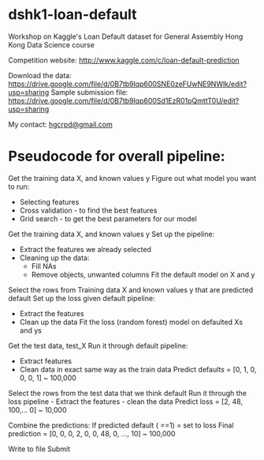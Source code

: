 dshk1-loan-default
==================

Workshop on Kaggle's Loan Default dataset for General Assembly Hong Kong Data Science course

Competition website: http://www.kaggle.com/c/loan-default-prediction

Download the data: https://drive.google.com/file/d/0B7tb9lqp600SNE0zeFUwNE9NWlk/edit?usp=sharing
Sample submission file: https://drive.google.com/file/d/0B7tb9lqp600Sd1EzR01pQmttT0U/edit?usp=sharing

My contact: hgcrpd@gmail.com

Pseudocode for overall pipeline:
================================

Get the training data X, and known values y
Figure out what model you want to run:
   - Selecting features
   - Cross validation - to find the best features
   - Grid search - to get the best parameters for our model

Get the training data X, and known values y
Set up the pipeline:
   - Extract the features we already selected
   - Cleaning up the data:
     - Fill NAs
     - Remove objects, unwanted columns
Fit the default model on X and y

Select the rows from Training data X and known values y that are predicted default
Set up the loss given default pipeline:
   - Extract the features
   - Clean up the data
Fit the loss (random forest) model on defaulted Xs and ys

Get the test data, test_X
Run it through default pipeline:
   - Extract features
   - Clean data in exact same way as the train data
Predict defaults = [0, 1, 0, 0, 0, 1] ~ 100,000

Select the rows from the test data that we think default
Run it through the loss pipeline
    - Extract the features
    - clean the data
Predict loss = [2, 48, 100,... 0]  ~ 10,000

Combine the predictions:
  If predicted default ( ==1) = set to loss
Final prediction = [0, 0, 0, 2, 0, 0, 48, 0, ..., 10] ~ 100,000

Write to file
Submit
